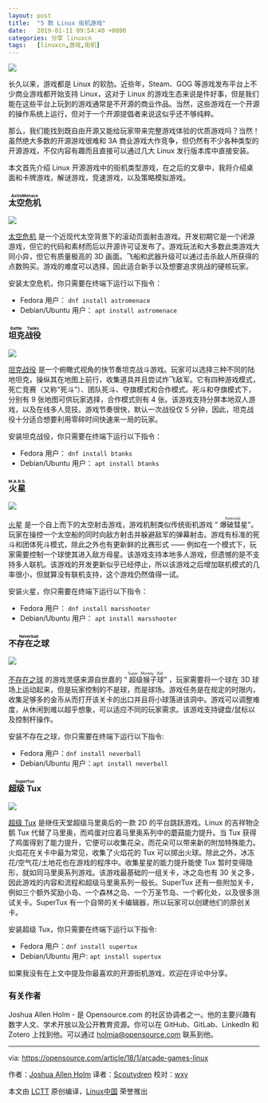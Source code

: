 ```yaml
---
layout: post
title:	"5 款 Linux 街机游戏"
date:	2019-01-11 09:54:40 +0800 
categories:	分享 linuxcn 
tags:	[linuxcn,游戏,街机]
---
```



![](/Asserts/Images//attachment/album/201901/11/095443vv2wgc6y3ihw43wz.jpg)


长久以来，游戏都是 Linux 的软肋。近些年，Steam、GOG 等游戏发布平台上不少商业游戏都开始支持 Linux，这对于 Linux 的游戏生态来说是件好事，但是我们能在这些平台上玩到的游戏通常是不开源的商业作品。当然，这些游戏在一个开源的操作系统上运行，但对于一个开源提倡者来说这似乎还不够纯粹。


那么，我们能找到既自由开源又能给玩家带来完整游戏体验的优质游戏吗？当然！虽然绝大多数的开源游戏很难和 3A 商业游戏大作竞争，但仍然有不少各种类型的开源游戏，不仅内容有趣而且直接可以通过几大 Linux 发行版本库中直接安装。


本文首先介绍 Linux 开源游戏中的街机类型游戏，在之后的文章中，我将介绍桌面和卡牌游戏，解谜游戏，竞速游戏，以及策略模拟游戏。


### <ruby> 太空危机 <rt>  AstroMenace </rt></ruby>


![](/Asserts/Images//attachment/album/201901/11/095449gvtnhvbqwsestass.png)


[太空危机](http://www.viewizard.com/) 是一个近现代太空背景下的滚动页面射击游戏。开发初期它是一个闭源游戏，但它的代码和素材而后以开源许可证发布了。游戏玩法和大多数此类游戏大同小异，但它有质量极高的 3D 画面。飞船和武器升级可以通过击杀敌人所获得的点数购买。游戏的难度可以选择，因此适合新手以及想要追求挑战的硬核玩家。


安装太空危机，你只需要在终端下运行以下指令：


* Fedora 用户： `dnf install astromenace`
* Debian/Ubuntu 用户： `apt install astromenace`


### <ruby> 坦克战役 <rt>  Battle Tanks </rt></ruby>


![](/Asserts/Images//attachment/album/201901/11/095500o03und01bmw0iwdv.png)


[坦克战役](http://btanks.sourceforge.net/blog/about-game) 是一个俯瞰式视角的快节奏坦克战斗游戏。玩家可以选择三种不同的陆地坦克，操纵其在地图上前行，收集道具并且尝试炸飞敌军。它有四种游戏模式，死亡竞赛（又称“死斗”）、团队死斗、夺旗模式和合作模式。死斗和夺旗模式下，分别有 9 张地图可供玩家选择，合作模式则有 4 张。该游戏支持分屏本地双人游戏，以及在线多人竞技。游戏节奏很快，默认一次战役仅 5 分钟，因此，坦克战役十分适合想要利用零碎时间快速来一局的玩家。


安装坦克战役，你只需要在终端下运行以下指令：


* Fedora 用户： `dnf install btanks`
* Debian/Ubuntu 用户： `apt install btanks`


### <ruby> 火星 <rt>  M.A.R.S. </rt></ruby>


![](/Asserts/Images//attachment/album/201901/11/095510bq5qmprllena99nv.png)


[火星](http://mars-game.sourceforge.net/?page_id=10) 是一个自上而下的太空射击游戏，游戏机制类似传统街机游戏 “<ruby> 爆破彗星 <rt>  Asteroids </rt></ruby>”。玩家在操控一个太空船的同时向敌方射击并躲避敌军的弹幕射击。游戏有标准的死斗和团体死斗模式，除此之外也有更新鲜的比赛形式 —— 例如在一个模式下，玩家需要控制一个球使其进入敌方母星。该游戏支持本地多人游戏，但遗憾的是不支持多人联机。该游戏的开发更新似乎已经停止，所以该游戏之后增加联机模式的几率很小，但就算没有联机支持，这个游戏仍然值得一试。


安装火星，你只需要在终端下运行以下指令：


* Fedora 用户： `dnf install marsshooter`
* Debian/Ubuntu 用户： `apt install marsshooter`


### <ruby> 不存在之球 <rt>  Neverball </rt></ruby>


![](/Asserts/Images//attachment/album/201901/11/095520bblchzzujhzwrnyl.png)


[不存在之球](https://neverball.org/index.php) 的游戏灵感来源自世嘉的 “<ruby> 超级猴子球 <rt>  Super Monkey Ball </rt></ruby>” ，玩家需要将一个球在 3D 球场上运动起来，但是玩家控制的不是球，而是球场。游戏任务是在规定的时限内，收集足够多的金币从而打开该关卡的出口并且将小球落进该洞中。游戏可以调整难度，从休闲到难以超乎想象，可以适应不同的玩家需求。该游戏支持键盘/鼠标以及控制杆操作。


安装不存在之球，你只需要在终端下运行以下指令:


* Fedora 用户：`dnf install neverball`
* Debian/Ubuntu 用户：`apt install neverball`


### <ruby> 超级 Tux <rt>  SuperTux </rt></ruby>


![](/Asserts/Images//attachment/album/201901/11/095528c0gyly0yykyokra6.png)


[超级 Tux](http://supertux.org/) 是继任天堂超级马里奥后的一款 2D 的平台跳跃游戏。Linux 的吉祥物企鹅 Tux 代替了马里奥，而鸡蛋对应着马里奥系列中的蘑菇能力提升。当 Tux 获得了鸡蛋得到了能力提升，它便可以收集花朵，而花朵可以带来新的附加特殊能力。火焰花在关卡中最为常见，收集了火焰花的 Tux 可以掷出火球。除此之外，冰冻花/空气花/土地花也在游戏的程序中。收集星星的能力提升能使 Tux 暂时变得隐形，就如同马里奥系列游戏。该游戏最基础的一组关卡，冰之岛也有 30 关之多，因此游戏的内容和流程和超级马里奥系列一般长。SuperTux 还有一些附加关卡，例如三个额外奖励小岛、一个森林之岛、一个万圣节岛、一个孵化处，以及很多测试关卡。SuperTux 有一个自带的关卡编辑器，所以玩家可以创建他们的原创关卡。


安装超级 Tux，你只需要在终端下运行以下指令:


* Fedora 用户：`dnf install supertux`
* Debian/Ubuntu 用户: `apt install supertux`


如果我没有在上文中提及你最喜欢的开源街机游戏，欢迎在评论中分享。


### 有关作者


Joshua Allen Holm - 是 Opensource.com 的社区协调者之一。他的主要兴趣有数字人文、学术开放以及公开教育资源。你可以在 GitHub、GitLab、LinkedIn 和 Zotero 上找到他。可以通过 [holmja@opensource.com](mailto:holmja@opensource.com) 联系到他。




---


via: <https://opensource.com/article/18/1/arcade-games-linux>


作者：[Joshua Allen Holm](https://opensource.com/users/holmja) 译者：[Scoutydren](https://github.com/Scoutydren) 校对：[wxy](https://github.com/wxy)


本文由 [LCTT](https://github.com/LCTT/TranslateProject) 原创编译，[Linux中国](https://linux.cn/) 荣誉推出
